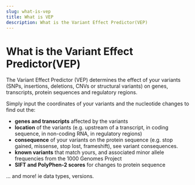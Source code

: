 ```yaml
---
slug: what-is-vep
title: What is VEP
description: What is the Variant Effect Predictor(VEP)
---
```

# What is the Variant Effect Predictor(VEP)

The Variant Effect Predictor (VEP) determines the effect of your variants (SNPs, insertions, deletions, CNVs or structural variants) on genes, transcripts, protein sequences and regulatory regions.

Simply input the coordinates of your variants and the nucleotide changes to find out the:

* __genes and transcripts__ affected by the variants
* __location__ of the variants (e.g. upstream of a transcript, in coding sequence, in non-coding RNA, in regulatory regions)
* __consequence__ of your variants on the protein sequence (e.g. stop gained, missense, stop lost, frameshift), see variant consequences.
* __known variants__ that match yours, and associated minor allele frequencies from the 1000 Genomes Project
* __SIFT and PolyPhen-2 scores__ for changes to protein sequence

... and more! ie data types, versions.